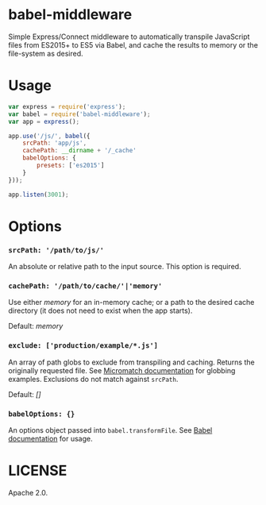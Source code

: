 babel-middleware
================

Simple Express/Connect middleware to automatically transpile JavaScript files
from ES2015+ to ES5 via Babel, and cache the results to memory or the
file-system as desired.

Usage
=====
```javascript
var express = require('express');
var babel = require('babel-middleware');
var app = express();

app.use('/js/', babel({
    srcPath: 'app/js',
    cachePath: __dirname + '/_cache'
    babelOptions: {
        presets: ['es2015']
    }
}));

app.listen(3001);
```

Options
=======

### `srcPath: '/path/to/js/'`
An absolute or relative path to the input source. This option is required.

### `cachePath: '/path/to/cache/'|'memory'`
Use either _memory_ for an in-memory cache; or a path to the desired cache directory (it does not need to exist when the app starts).

Default: _memory_

### `exclude: ['production/example/*.js']`
An array of path globs to exclude from transpiling and caching. Returns the originally requested file. See [Micromatch documentation](https://www.npmjs.com/package/micromatch) for globbing examples. Exclusions do not match against `srcPath`.

Default: _[]_

### `babelOptions: {}`
An options object passed into `babel.transformFile`. See [Babel documentation](https://babeljs.io/docs/usage/options/) for usage.

LICENSE
=======

Apache 2.0.
